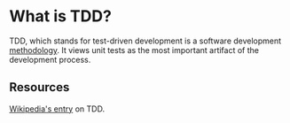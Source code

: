 # What is TDD?
TDD, which stands for test-driven development is a software development [methodology](https://www.google.com/search?q=methodology&oq=methodology). It views unit tests as the most important artifact of the development process.

## Resources
[Wikipedia's entry](http://en.wikipedia.org/wiki/Test-driven_development) on TDD.

